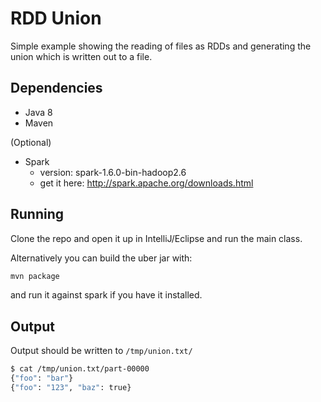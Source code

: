 # RDD Union 
Simple example showing the reading of files as RDDs
and generating the union which is written out to a file.

## Dependencies

- Java 8
- Maven

(Optional)
- Spark
    - version: spark-1.6.0-bin-hadoop2.6
    - get it here: http://spark.apache.org/downloads.html
    
## Running
Clone the repo and open it up in IntelliJ/Eclipse and run the main class.

Alternatively you can build the uber jar with:
```bash
mvn package
```

and run it against spark if you have it installed. 

## Output 
Output should be written to `/tmp/union.txt/`
```bash
$ cat /tmp/union.txt/part-00000
{"foo": "bar"}
{"foo": "123", "baz": true}
```

